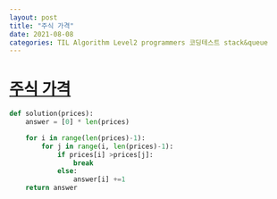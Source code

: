 ```yaml
---
layout: post
title: "주식 가격"
date: 2021-08-08
categories: TIL Algorithm Level2 programmers 코딩테스트 stack&queue
---
```


# [주식 가격](https://programmers.co.kr/learn/courses/30/lessons/42584)

```python
def solution(prices):
    answer = [0] * len(prices)

    for i in range(len(prices)-1):
        for j in range(i, len(prices)-1):
            if prices[i] >prices[j]:
                break
            else:
                answer[i] +=1
    return answer
```
